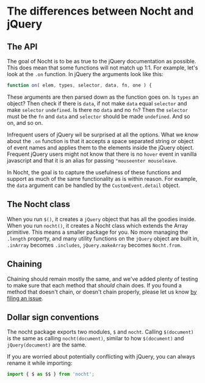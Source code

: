 # The differences between Nocht and jQuery

## The API

The goal of Nocht is to be as true to the jQuery documentation as possible. This does mean that some functions will not match up 1:1. For example, let's look at the `.on` function. In jQuery the arguments look like this:

```js
function on( elem, types, selector, data, fn, one ) {
```

These arguments are then parsed down as the function goes on. Is `types` an object? Then check if there is `data`, if not make `data` equal `selector` and make `selector` `undefined`. Is there no `data` and no `fn`? Then the `selector` must be the `fn` and `data` and `selector` should be made `undefined`. And so on, and so on.

Infrequent users of jQuery wil be surprised at all the options. What we *know* about the `.on` function is that it accepts a space separated string or object of event names and applies them to the elements inside the jQuery object. Frequent jQuery users might not know that there is no `hover` event in vanilla javascript and that it is an alias for passing `"mouseenter mouseleave`.

In Nocht, the goal is to capture the usefulness of these functions and support as much of the same functionality as is within reason. For example, the `data` argument can be handled by the `CustomEvent.detail` object.

## The Nocht class

When you run `$()`, it creates a `jQuery` object that has all the goodies inside. When you run `nocht()`, it creates a Nocht class which extends the Array primitive. This means a smaller package for you. No more managing the `.length` property, and many utility functions on the `jQuery` object are built in, `.inArray` becomes `.includes`, `jQuery.makeArray` becomes `Nocht.from`.

## Chaining

Chaining should remain mostly the same, and we've added plenty of testing to make sure that each method that *should* chain does. If you found a method that doesn't chain, or doesn't chain properly, please let us know [by filing an issue](https://github.com/nochtjs/nocht/issues).

## Dollar sign conventions

The nocht package exports two modules, `$` and `nocht`. Calling `$(document)` is the same as calling `nocht(document)`, similar to how `$(document)` and `jQuery(document)` are the same.

If you are worried about potentially conflicting with jQuery, you can always rename it while importing:

```js
import { $ as $$ } from 'nocht';
```